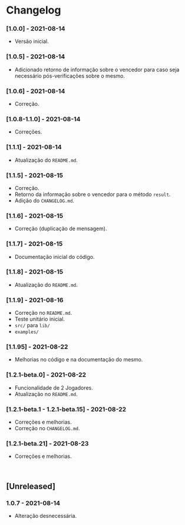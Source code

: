 # Changelog

### [1.0.0] - 2021-08-14 
- Versão inicial.

### [1.0.5] - 2021-08-14 
- Adicionado retorno de informação sobre o vencedor para caso seja necessário pós-verificações sobre o mesmo.

### [1.0.6] - 2021-08-14
- Correção.

### [1.0.8-1.1.0] - 2021-08-14
- Correções.

### [1.1.1] - 2021-08-14 
- Atualização do `README.md`.

### [1.1.5] - 2021-08-15
- Correção.
- Retorno da informação sobre o vencedor para o método `result`.
- Adição do `CHANGELOG.md`.

### [1.1.6] - 2021-08-15
- Correção (duplicação de mensagem).

### [1.1.7] - 2021-08-15
- Documentação inicial do código.

### [1.1.8] - 2021-08-15
- Atualização do `README.md`.

### [1.1.9] - 2021-08-16
- Correção no `README.md`.
- Teste unitário inicial.
- `src/` para `lib/`
- `examples/`

### [1.1.95] - 2021-08-22
- Melhorias no código e na documentação do mesmo.

### [1.2.1-beta.0] - 2021-08-22
- Funcionalidade de 2 Jogadores.
- Atualização no `README.md`.

### [1.2.1-beta.1 - 1.2.1-beta.15] - 2021-08-22
- Correções e melhorias.
- Correção no `CHANGELOG.md`.

### [1.2.1-beta.21] - 2021-08-23
- Correções e melhorias.

<br />

## [Unreleased]
### 1.0.7 - 2021-08-14 
- Alteração desnecessária.
